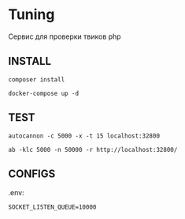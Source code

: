# Tuning

Сервис для проверки твиков php

## INSTALL
    
    composer install
    
    docker-compose up -d
    
## TEST

    autocannon -c 5000 -x -t 15 localhost:32800

    ab -klc 5000 -n 50000 -r http://localhost:32800/
    
    
## CONFIGS

.env:
    
    SOCKET_LISTEN_QUEUE=10000
